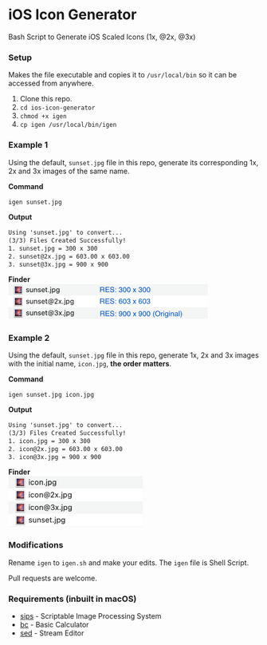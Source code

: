 # iOS Icon Generator
Bash Script to Generate iOS Scaled Icons (1x, @2x, @3x)



### Setup ## 

Makes the file executable and copies it to `/usr/local/bin` so it can be accessed from anywhere.

1. Clone this repo.
2. `cd ios-icon-generator`
3. `chmod +x igen`
4. `cp igen /usr/local/bin/igen`



### Example 1

Using the default, `sunset.jpg` file in this repo, generate its corresponding 1x, 2x and 3x images of the same name.

__Command__
```
igen sunset.jpg
```

__Output__
```
Using 'sunset.jpg' to convert...
(3/3) Files Created Successfully!
1. sunset.jpg = 300 x 300
2. sunset@2x.jpg = 603.00 x 603.00
3. sunset@3x.jpg = 900 x 900
```

__Finder__
<br>
<img src="./example.png" width="400">



### Example 2

Using the default, `sunset.jpg` file in this repo, generate 1x, 2x and 3x images with the initial name, `icon.jpg`, __the order matters__.

__Command__
```
igen sunset.jpg icon.jpg
```

__Output__
```
Using 'sunset.jpg' to convert...
(3/3) Files Created Successfully!
1. icon.jpg = 300 x 300
2. icon@2x.jpg = 603.00 x 603.00
3. icon@3x.jpg = 900 x 900
```

__Finder__
<br>
<img src="./example2.png" width="270">



### Modifications 

Rename `igen` to `igen.sh` and make your edits. The `igen` file is Shell Script.

Pull requests are welcome.



### Requirements (inbuilt in macOS)

- [sips](https://ss64.com/osx/sips.html) - Scriptable Image Processing System
- [bc](https://www.gnu.org/software/bc/manual/html_mono/bc.html) - Basic Calculator 
- [sed](https://www.gnu.org/software/sed/manual/sed.html) - Stream Editor